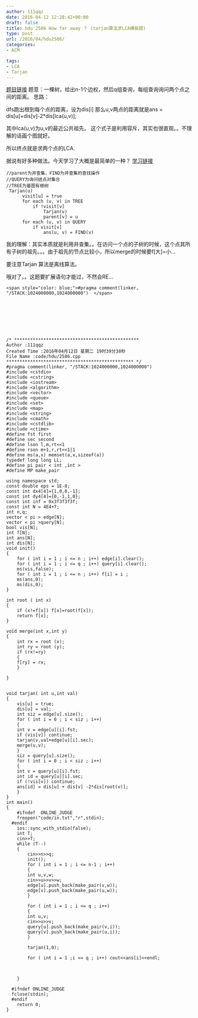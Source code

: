 ```yaml
---
author: 111qqz
date: 2016-04-12 12:28:42+00:00
draft: false
title: hdu 2586 How far away ？ (tarjan算法求LCA模板题)
type: post
url: /2016/04/hdu2586/
categories:
- ACM

tags:
- LCA
- Tarjan
---
```


[题目链接](http://acm.hdu.edu.cn/showproblem.php?pid=2586)
题意：一棵树，给出n-1个边权，然后q组查询，每组查询询问两个点之间的距离。
思路：

dfs跑出根到每个点的距离，设为dis[i]
那么u,v两点的距离就是ans = dis[u]+dis[v]-2*dis[lca(u,v)];

其中lca(u,v)为u,v的最近公共祖先。 这个式子是利用容斥，其实也很直观。。不理解的话画个图就好。

所以终点就是求两个点的LCA.

据说有好多种做法。今天学习了大概是最简单的一种？
[学习链接](http://www.cnblogs.com/ylfdrib/archive/2010/11/03/1867901.html)

    
    //parent为并查集，FIND为并查集的查找操作
    //QUERY为询问结点对集合
    //TREE为基图有根树
     Tarjan(u)
          visit[u] = true
          for each (u, v) in TREE    
              if !visit[v]
                  Tarjan(v)
                  parent[v] = u
          for each (u, v) in QUERY
              if visit[v]
                  ans(u, v) = FIND(v)
    
    




我的理解：其实本质就是利用并查集。。在访问一个点的子树的时候，这个点其所有子树的祖先。。。由于祖先的节点比较小，所以merge的时候要f[大]=小...

要注意Tarjan 算法是离线算法。

哦对了。。这题要扩展语句才能过，不然会RE...

    
    <span style="color: blue;">#pragma comment(linker, "/STACK:1024000000,1024000000")  </span>





 

    
    /* ***********************************************
    Author :111qqz
    Created Time :2016年04月12日 星期二 19时39分38秒
    File Name :code/hdu/2586.cpp
    ************************************************ */
    #pragma comment(linker, "/STACK:1024000000,1024000000") 
    #include <cstdio>
    #include <cstring>
    #include <iostream>
    #include <algorithm>
    #include <vector>
    #include <queue>
    #include <set>
    #include <map>
    #include <string>
    #include <cmath>
    #include <cstdlib>
    #include <ctime>
    #define fst first
    #define sec second
    #define lson l,m,rt<<1
    #define rson m+1,r,rt<<1|1
    #define ms(a,x) memset(a,x,sizeof(a))
    typedef long long LL;
    #define pi pair < int ,int >
    #define MP make_pair
    
    using namespace std;
    const double eps = 1E-8;
    const int dx4[4]={1,0,0,-1};
    const int dy4[4]={0,-1,1,0};
    const int inf = 0x3f3f3f3f;
    const int N = 4E4+7;
    int n,q;
    vector < pi > edge[N];
    vector < pi >query[N];
    bool vis[N];
    int f[N];
    int ans[N];
    int dis[N];
    void init()
    {
        for ( int i = 1 ; i <= n ; i++) edge[i].clear();
        for ( int i = 1 ; i <= q ; i++) query[i].clear();
        ms(vis,false);
        for ( int i = 1 ; i <= n ; i++) f[i] = i ;
        ms(ans,0);
        ms(dis,0);
    }
    
    int root ( int x)
    {
        if (x!=f[x]) f[x]=root(f[x]);
        return f[x];
    }
    
    void merge(int x,int y)
    {
        int rx = root (x);
        int ry = root (y);
        if (rx!=ry)
        {
    	f[ry] = rx;
        }
    
    }
    
    
    void tarjan( int u,int val)
    {
        vis[u] = true;
        dis[u] = val;
        int siz = edge[u].size();
        for ( int i = 0 ; i < siz ; i++)
        {
    	int v = edge[u][i].fst;
    	if (vis[v]) continue;
    	tarjan(v,val+edge[u][i].sec);
    	merge(u,v);
        }
        siz = query[u].size();
        for ( int i = 0 ; i < siz ; i++)
        {
    	int v = query[u][i].fst;
    	int id = query[u][i].sec;
    	if (!vis[v]) continue;
    	ans[id] = dis[u] + dis[v] -2*dis[root(v)];
        }
    }
    int main()
    {
    	#ifndef  ONLINE_JUDGE 
    	freopen("code/in.txt","r",stdin);
      #endif
    	ios::sync_with_stdio(false);
    	int T;
    	cin>>T;
    	while (T--)
    	{
    	    cin>>n>>q;
    	    init();
    	    for ( int i = 1 ; i <= n-1 ; i++)
    	    {
    		int u,v,w;
    		cin>>u>>v>>w;
    		edge[u].push_back(make_pair(v,w));
    		edge[v].push_back(make_pair(u,w));
    	    }
    
    	    for ( int i = 1 ; i <= q ; i++)
    	    {
    		int u,v;
    		cin>>u>>v;
    		query[u].push_back(make_pair(v,i));
    		query[v].push_back(make_pair(u,i));
    	    }
    
    	    tarjan(1,0);
    
    	    for ( int i = 1 ;i <= q ; i++) cout<<ans[i]<<endl;
    
    
    
    	}
    
      #ifndef ONLINE_JUDGE  
      fclose(stdin);
      #endif
        return 0;
    }
    



